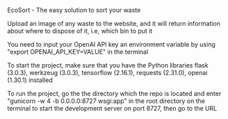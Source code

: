 
EcoSort - The easy solution to sort your waste

Upload an image of any waste to the website, and it will return information about where to dispose of it, i.e, which bin to put it

You need to input your OpenAI API key an environment variable by using "export OPENAI_API_KEY=VALUE" in the terminal


To start the project, make sure that you have the Python libraries flask (3.0.3), werkzeug (3.0.3), tensorflow (2.16.1), requests (2.31.0), openai (1.30.1) installed

To run the project, go the the directory which the repo is located and enter "gunicorn -w 4 -b 0.0.0.0:8727 wsgi:app" in the root directory on the terminal to start the development server on port 8727, then go to the URL
